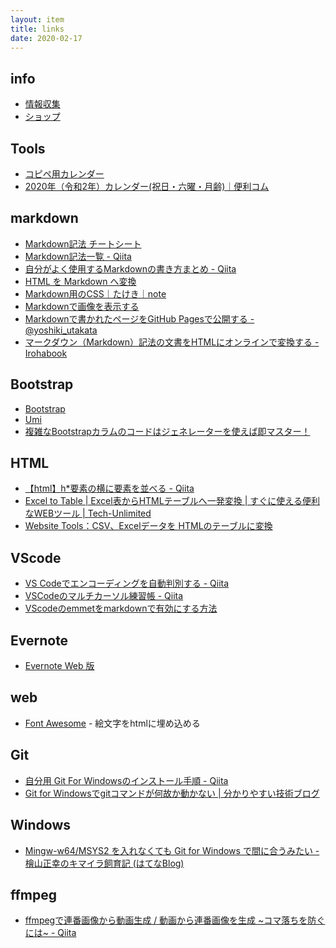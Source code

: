 ```yaml
---
layout: item
title: links
date: 2020-02-17
---
```


## info
- [情報収集](https://kidokun153.github.io/links/info)
- [ショップ](https://kidokun153.github.io/links/shop)

## Tools
- [コピペ用カレンダー](http://tma.main.jp/calendar/)
- [2020年（令和2年）カレンダー(祝日・六曜・月齢)｜便利コム](http://www.benri.com/calendar/)


## markdown
- [Markdown記法 チートシート](https://gist.github.com/mignonstyle/083c9e1651d7734f84c99b8cf49d57fa)  
- [Markdown記法一覧 - Qiita](https://qiita.com/oreo/items/82183bfbaac69971917f)  
- [自分がよく使用するMarkdownの書き方まとめ - Qiita](https://qiita.com/toyokky/items/47a5a56c20ad99e1784c)  
- [HTML を Markdown へ変換](https://pronama.jp/md/)  
- [Markdown用のCSS｜たけき｜note](https://note.com/takeki1967/n/ne4ef7a158946)
- [Markdownで画像を表示する](https://gist.github.com/Tatzyr/3847141)
- [Markdownで書かれたページをGitHub Pagesで公開する - @yoshiki_utakata](http://yoshikyoto.github.io/text/git/gh_pages_md.html)  
- [マークダウン（Markdown）記法の文書をHTMLにオンラインで変換する - Irohabook](https://www.irohabook.com/app-markdown)


## Bootstrap
- [Bootstrap](https://getbootstrap.com/)  
- [Umi](https://ysakasin.github.io/Umi/bootstrap-ja.html)  
- [複雑なBootstrapカラムのコードはジェネレーターを使えば即マスター！](https://tonari-it.com/bootstrap_multicolumn_generator/)
　

## HTML
- [【html】h*要素の横に要素を並べる - Qiita](https://qiita.com/kazu56/items/05fb54e7e6b69c749c33)  
- [Excel to Table | Excel表からHTMLテーブルへ一発変換 | すぐに使える便利なWEBツール | Tech-Unlimited](https://tech-unlimited.com/exceltable.html)
- [Website Tools：CSV、Excelデータを HTMLのテーブルに変換](http://websitetools.biz-box.jp/html_table.php)
　

## VScode
- [VS Codeでエンコーディングを自動判別する - Qiita](https://qiita.com/hijion/items/e8b9f25d212801ca8a36)
- [VSCodeのマルチカーソル練習帳 - Qiita](https://qiita.com/TomK/items/3b1f5be07d708d7bd6c5)  
- [VScodeのemmetをmarkdownで有効にする方法](https://bluebear.jp/post/vscode-emmet-markdown/)
　

## Evernote
- [Evernote Web 版](https://www.evernote.com/client/)
　

## web
- [Font Awesome](https://fontawesome.com/) - 絵文字をhtmlに埋め込める
　

## Git
- [自分用 Git For Windowsのインストール手順 - Qiita](https://qiita.com/toshi-click/items/dcf3dd48fdc74c91b409)<br>
- [Git for Windowsでgitコマンドが何故か動かない | 分かりやすい技術ブログ](https://sun0range.com/information-technology/git-for-windows-error)
　

## Windows
- [Mingw-w64/MSYS2 を入れなくても Git for Windows で間に合うみたい - 檜山正幸のキマイラ飼育記 (はてなBlog)](https://m-hiyama.hatenablog.com/entry/20151013/1444704189)
　

## ffmpeg
- [ffmpegで連番画像から動画生成 / 動画から連番画像を生成 ~コマ落ちを防ぐには~ - Qiita](https://qiita.com/livlea/items/a94df4667c0eb37d859f)